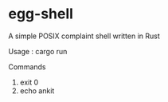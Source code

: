# egg-shell
A simple POSIX complaint shell written in Rust

Usage : cargo run

Commands 

1. exit 0
2. echo ankit
